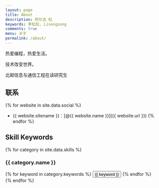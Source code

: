 ```yaml
---
layout: page
title: About
description: 阿尔法 松
keywords: 李松松, Lisongsong
comments: true
menu: 关于
permalink: /about/
---
```


热爱编程，热爱生活。

技术改变世界。

北邮信息与通信工程在读研究生

## 联系

{% for website in site.data.social %}
* {{ website.sitename }}：[@{{ website.name }}]({{ website.url }})
{% endfor %}

## Skill Keywords

{% for category in site.data.skills %}
### {{ category.name }}
<div class="btn-inline">
{% for keyword in category.keywords %}
<button class="btn btn-outline" type="button">{{ keyword }}</button>
{% endfor %}
</div>
{% endfor %}
